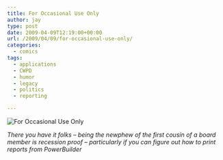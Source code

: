 ```yaml
---
title: For Occasional Use Only
author: jay
type: post
date: 2009-04-09T12:19:00+00:00
url: /2009/04/09/for-occasional-use-only/
categories:
  - comics
tags:
  - applications
  - CWPD
  - humor
  - legacy
  - politics
  - reporting

---
```

![For Occasional Use Only][1]

_There you have it folks &#8211; being the newphew of the first cousin of a board member is recession proof &#8211; particularly if you can figure out how to print reports from PowerBuilder_

 [1]: https://cdn.rambleon.org/migrate/2009/04/occassionaluseonly.jpg